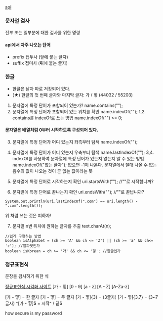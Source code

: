 [api](https://docs.oracle.com/en/java/javase/17/docs/api/java.base/java/lang/String.html)

### 문자열 검사
전부 또는 일부분에 대한 검사를 위한 명령

#### api에서 자주 나오는 단어
- prefix 접두사 (앞에 붙는 글자)
- suffix 접미사 (뒤에 붙는 글자)

### 한글
- 한글은 낱자 따로 저장되어 있다.
- (★) 한글의 첫 번째 글자와 마지막 글자: 가 / 힣 (44032 / 55203)

1. 문자열에 특정 단어가 포함되어 있는가?
name.contains("");
2. 문자열에 특정 단어가 포함되어 있는 위치를 확인
name.indexOf("");
  1,2. contains를 indexOf로 쓰는 방법
  name.indexOf("") >= 0;

#### 문자열은 배열처럼 0부터 시작하도록 구성되어 있다.

3. 문자열에 특정 단어가 어디 있는지 좌측부터 탐색
name.indexOf("");
4. 문자열에 특정 단어가 어디 있는지 우측부터 탐색
name.lastIndexOf("");
  3,4. indexOf를 사용하여 문자열에 특정 단어가 있는지 없는지 알 수 있는 방법
  name.indexOf("없는 글자");
  없으면 -1이 나온다. 문자열에서 절대 나올 수 없는 음수의 값이 나오는 것이 곧 없는 값이라는 뜻

5. 문자열에 특정 단어로 시작하는지 확인
uri.startsWith(""); //""로 시작합니까?
6. 문자열에 특정 단어로 끝나는지 확인
uri.endsWith(""); //""로 끝납니까?
```
System.out.println(uri.lastIndexOf(".com") == uri.length() - ".com".length());
```
위 처럼 쓰는 것은 피하자!

7. 문자열 n번 위치에 원하는 글자를 추출
text.charAt(n);
```
//쉽게 구현하는 방법
boolean isAlphabet = (ch >= 'A' && ch <= 'Z') || (ch >= 'a' && ch<= 'z'); //알파벳인가
boolean isKorean = ch >= '가' && ch <= '힣'; //한글인가
```



### 정규표현식
문장을 검사하기 위한 식


[정규표현식 시각화 사이트](https://regexper.com/)
[가 - 힣] 
[0 - 9]
[a - z]
[A - Z]
[A-Za-z]

[가 - 힣] = 한 글자
[가 - 힣] = 두 글자
[가 - 힣]{3} = (3글자)
[가 - 힣]{3,7} = (3~7글자)
^[가 - 힣]$ = 시작^ / 끝$

how secure is my password
